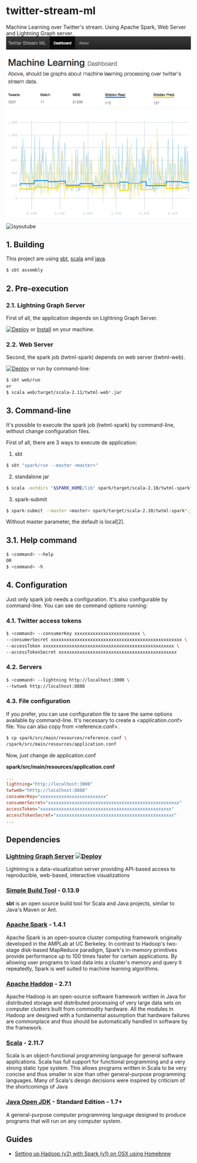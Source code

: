 # twitter-stream-ml
Machine Learning over Twitter's stream. Using Apache Spark, Web Server and Lightning Graph server.
![Running example](doc/graph.png)


![isyoutube](https://youtu.be/yxWWvbUFy9Q)

## 1. Building

This project are using [sbt](#sbt), [scala](#scala) and [java](#java).

```sh
$ sbt assembly
```

## 2. Pre-execution

### 2.1. Lightning Graph Server

First of all, the application depends on Lightning Graph Server.

[![Deploy](https://www.herokucdn.com/deploy/button.svg)](https://heroku.com/deploy?template=https://github.com/lightning-viz/lightning/tree/master) or [Install](#lightning) on your machine.

### 2.2. Web Server

Second, the spark job (twtml-spark) depends on web server (twtml-web).

[![Deploy](https://www.herokucdn.com/deploy/button.svg)](https://heroku.com/deploy?template=https://github.com/giorgioinf/twitter-stream-ml/tree/master) or run by command-line:

```sh
$ sbt web/run
or
$ scala web/target/scala-2.11/twtml-web*.jar
```

## 3. Command-line

It's possible to execute the spark job (twtml-spark) by command-line, without change
configuration files.

First of all, there are 3 ways to execute de application:

1. sbt
```sh
$ sbt "spark/run --master <master>"
```
2. standalone jar
```sh
$ scala -extdirs "$SPARK_HOME/lib" spark/target/scala-2.10/twtml-spark*.jar --master <master>
```
3. spark-submit
```sh
$ spark-submit --master <master> spark/target/scala-2.10/twtml-spark*.jar
```

Without master parameter, the default is local[2].

## 3.1. Help command

```sh
$ <command> --help
OR
$ <command> -h
```

## 4. Configuration
Just only spark job needs a configuration. It's also configurable by command-line.
You can see de command options running:

### 4.1. Twitter access tokens

```sh
$ <command> --consumerKey xxxxxxxxxxxxxxxxxxxxxxxxx \
--consumerSecret xxxxxxxxxxxxxxxxxxxxxxxxxxxxxxxxxxxxxxxxxxxxxxxxxx \
--accessToken xxxxxxxxxxxxxxxxxxxxxxxxxxxxxxxxxxxxxxxxxxxxxxxxxx \
--accessTokenSecret xxxxxxxxxxxxxxxxxxxxxxxxxxxxxxxxxxxxxxxxxxxxx
```

### 4.2. Servers

```sh
$ <command> --lightning http://localhost:3000 \
--twtweb http://localhost:8888
```

### 4.3. File configuration
If you prefer, you can use configuration file to save the same options available by command-line. It's necessary to create a &lt;application.conf&gt; file. You can also copy from &lt;reference.conf&gt;.

```sh
$ cp spark/src/main/resources/reference.conf \
/spark/src/main/resources/application.conf
```

Now, just change de application.conf

**spark/src/main/resources/application.conf**
```ini
...
lightning="http://localhost:3000"
twtweb="hhttp://localhost:8888"
consumerKey="xxxxxxxxxxxxxxxxxxxxxxxxx"
consumerSecret="xxxxxxxxxxxxxxxxxxxxxxxxxxxxxxxxxxxxxxxxxxxxxxxxxx"
accessToken="xxxxxxxxxxxxxxxxxxxxxxxxxxxxxxxxxxxxxxxxxxxxxxxxxx"
accessTokenSecret="xxxxxxxxxxxxxxxxxxxxxxxxxxxxxxxxxxxxxxxxxxxxx"
...
```

## Dependencies

### <a name="lightning"></a>[Lightning Graph Server](http://lightning-viz.org/) [![Deploy](https://www.herokucdn.com/deploy/button.svg)](https://heroku.com/deploy?template=https://github.com/lightning-viz/lightning/tree/v0.1.14)

Lightning is a data-visualization server providing API-based access to reproducible, web-based, interactive visualizations

### <a name="sbt"></a>[Simple Build Tool](http://www.scala-sbt.org) - 0.13.9

**sbt** is an open source build tool for Scala and Java projects, similar to Java's Maven or Ant.

### <a name="spark"></a>[Apache Spark](http://spark.apache.org) - 1.4.1

Apache Spark is an open-source cluster computing framework originally developed in the AMPLab at UC Berkeley. In contrast to Hadoop's two-stage disk-based MapReduce paradigm, Spark's in-memory primitives provide performance up to 100 times faster for certain applications. By allowing user programs to load data into a cluster's memory and query it repeatedly, Spark is well suited to machine learning algorithms.

### <a name="hadoop"></a>[Apache Haddop](http://hadoop.apache.org) - 2.7.1

Apache Hadoop is an open-source software framework written in Java for distributed storage and distributed processing of very large data sets on computer clusters built from commodity hardware. All the modules in Hadoop are designed with a fundamental assumption that hardware failures are commonplace and thus should be automatically handled in software by the framework.

### <a name="scala"></a>[Scala](scala-lang.org) - 2.11.7

Scala is an object-functional programming language for general software applications. Scala has full support for functional programming and a very strong static type system. This allows programs written in Scala to be very concise and thus smaller in size than other general-purpose programming languages. Many of Scala's design decisions were inspired by criticism of the shortcomings of Java

### <a name="java"></a>[Java Open JDK](http://openjdk.java.net) - Standard Edition - 1.7+

A general-purpose computer programming language designed to produce programs that will run on any computer system.

## Guides

- [Setting up Hadoop (v2) with Spark (v1) on OSX using Homebrew](http://datahugger.org/datascience/setting-up-hadoop-v2-with-spark-v1-on-osx-using-homebrew)
